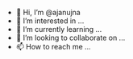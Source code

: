 - 👋 Hi, I’m @ajanujna
- 👀 I’m interested in ...
- 🌱 I’m currently learning ...
- 💞️ I’m looking to collaborate on ...
- 📫 How to reach me ...

<!---
ajanujna/ajanujna is a ✨ special ✨ repository because its `README.md` (this file) appears on your GitHub profile.
You can click the Preview link to take a look at your changes.
--->
